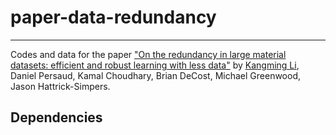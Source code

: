 # paper-data-redundancy
---
Codes and data for the paper ["On the redundancy in large material datasets: efficient and robust learning with less data"](https://arxiv.org/abs/2304.13076) by 
[Kangming Li](https://scholar.google.com/citations?user=Kvkm2yIAAAAJ&hl=en&sortby=pubdate), 
Daniel Persaud, 
Kamal Choudhary, 
Brian DeCost, 
Michael Greenwood, 
Jason Hattrick-Simpers.

## Dependencies
